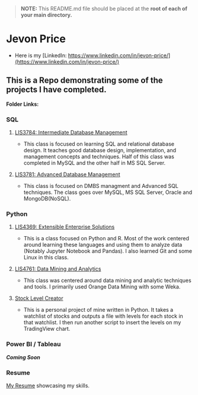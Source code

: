> **NOTE:** This README.md file should be placed at the **root of each of your main directory.**

# Jevon Price
* Here is my [LinkedIn: https://www.linkedin.com/in/jevon-price/](https://www.linkedin.com/in/jevon-price/)

## This is a Repo demonstrating some of the projects I have completed.

**Folder Links:**
### SQL
1. [LIS3784: Intermediate Database Management](intermediate_database_management/README.md)
    - This class is focused on learning SQL and relational database design. It teaches good database design, implementation, and management concepts and techniques. Half of this class was completed in MySQL and the other half in MS SQL Server.

2. [LIS3781: Advanced Database Management](advanced_database_management/README.md)
    - This class is focused on DMBS managment and Advanced SQL techniques. The class goes over MySQL, MS SQL Server, Oracle and MongoDB(NoSQL).

### Python
1. [LIS4369: Extensible Enterprise Solutions](extensible_enterprise_solutions/README.md)
    - This is a class focused on Python and R. Most of the work centered around learning these languages and using them to analyze data (Notably Jupyter Notebook and Pandas). I also learned Git and some Linux in this class.

2. [LIS4761: Data Mining and Analytics](data_mining_and_analytics/README.md)
    - This class was centered around data mining and analytic techniques and tools. I primarily used Orange Data Mining with some Weka.

6. [Stock Level Creator](stock_level_creator)
    - This is a personal project of mine written in Python. It takes a watchlist of stocks and outputs a file with levels for each stock in that watchlist. I then run another script to insert the levels on my TradingView chart.

### Power BI / Tableau
***Coming Soon***

### Resume
[My Resume](resume/resume.pdf) showcasing my skills.
